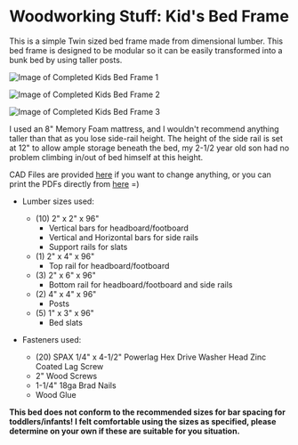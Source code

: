 # Woodworking Stuff: Kid's Bed Frame

This is a simple Twin sized bed frame made from dimensional lumber.  This bed frame is designed to be modular so it can be easily transformed into a bunk bed by using taller posts.  

![Image of Completed Kids Bed Frame 1](https://github.com/wrcsubers/Woodworking_KidsBedFrame/blob/main/_Images/KidsBedFinished_1.JPG)

![Image of Completed Kids Bed Frame 2](https://github.com/wrcsubers/Woodworking_KidsBedFrame/blob/main/_Images/KidsBedFinished_2.JPG)

![Image of Completed Kids Bed Frame 3](https://github.com/wrcsubers/Woodworking_KidsBedFrame/blob/main/_Images/KidsBedFinished_3.JPG)

I used an 8" Memory Foam mattress, and I wouldn't recommend anything taller than that as you lose side-rail height.  The height of the side rail is set at 12" to allow ample storage beneath the bed, my 2-1/2 year old son had no problem climbing in/out of bed himself at this height.

CAD Files are provided [here](https://github.com/wrcsubers/Woodworking_KidsBedFrame/tree/main/_CAD%20Files) if you want to change anything, or you can print the PDFs directly from [here](https://github.com/wrcsubers/Woodworking_KidsBedFrame/tree/main/_PDFs) =)

* Lumber sizes used:
  * (10) 2" x 2" x 96"
    * Vertical bars for headboard/footboard
    * Vertical and Horizontal bars for side rails
    * Support rails for slats
  * (1) 2" x 4" x 96"
    * Top rail for headboard/footboard
  * (3) 2" x 6" x 96"
    * Bottom rail for headboard/footboard and side rails
  * (2) 4" x 4" x 96"
    * Posts
  * (5) 1" x 3" x 96"
    * Bed slats

* Fasteners used:
  * (20) SPAX 1/4" x 4-1/2" Powerlag Hex Drive Washer Head Zinc Coated Lag Screw
  * 2" Wood Screws
  * 1-1/4" 18ga Brad Nails
  * Wood Glue

**This bed does not conform to the recommended sizes for bar spacing for toddlers/infants!  I felt comfortable using the sizes as specified, please determine on your own if these are suitable for you situation.**
